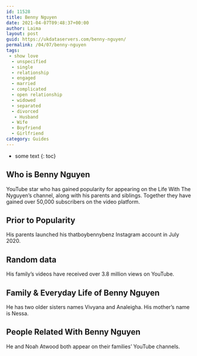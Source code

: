 ```yaml
---
id: 11528
title: Benny Nguyen
date: 2021-04-07T09:48:37+00:00
author: Laima
layout: post
guid: https://ukdataservers.com/benny-nguyen/
permalink: /04/07/benny-nguyen
tags:
 - show love
  - unspecified
  - single
  - relationship
  - engaged
  - married
  - complicated
  - open relationship
  - widowed
  - separated
  - divorced
   - Husband
  - Wife
  - Boyfriend
  - Girlfriend
category: Guides
---
```


* some text
{: toc}


## Who is Benny Nguyen
                  
                  
                  
YouTube star who has gained popularity for appearing on the Life With The Nyguyen&#8217;s channel, along with his parents and siblings. Together they have gained over 50,000 subscribers on the video platform. 
                  
              
            
              
            
                
                
                
## Prior to Popularity
                  
                  
                  
His parents launched his thatboybennybenz Instagram account in July 2020. 
                  
              
            
              
            
                
                
                
## Random data
                  
                  
                  
His family&#8217;s videos have received over 3.8 million views on YouTube. 
                  
              
            
              
            
                
                
                
## Family & Everyday Life of Benny Nguyen
                  
                  
                  
He has two older sisters names Vivyana and Analeigha. His mother&#8217;s name is Nessa. 
                  
              
            
              
            
                
                
                
## People Related With Benny Nguyen
                  
                  
                  
He and Noah Atwood both appear on their families&#8217; YouTube channels. 
                  
              
            
              
            
                
              
            
              
              
            
            
              
            
          
          
          